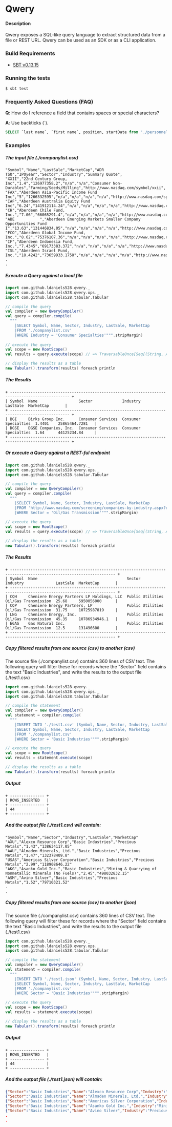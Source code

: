 Qwery
===============

#### Description

Qwery exposes a SQL-like query language to extract structured data from a file or REST URL. Qwery can be used as
an SDK or as a CLI application.

### Build Requirements

* [SBT v0.13.15](http://www.scala-sbt.org/download.html)

### Running the tests

```bash
$ sbt test
```

### Frequently Asked Questions (FAQ)

**Q**: How do I reference a field that contains spaces or special characters?

**A**: Use backticks (\`). 
```sql
SELECT `last name`, `first name`, position, startDate from './personnel.csv'
```

### Examples

##### The input file (./companylist.csv)

```csv
"Symbol","Name","LastSale","MarketCap","ADR TSO","IPOyear","Sector","Industry","Summary Quote",
"XXII","22nd Century Group, Inc","1.4","126977358.2","n/a","n/a","Consumer Non-Durables","Farming/Seeds/Milling","http://www.nasdaq.com/symbol/xxii",
"FAX","Aberdeen Asia-Pacific Income Fund Inc","5","1266332595","n/a","n/a","n/a","n/a","http://www.nasdaq.com/symbol/fax",
"IAF","Aberdeen Australia Equity Fund Inc","6.24","141912114.24","n/a","n/a","n/a","n/a","http://www.nasdaq.com/symbol/iaf",
"CH","Aberdeen Chile Fund, Inc.","7.06","66065291.4","n/a","n/a","n/a","n/a","http://www.nasdaq.com/symbol/ch",
"ABE           ","Aberdeen Emerging Markets Smaller Company Opportunities Fund I","13.63","131446834.05","n/a","n/a","n/a","n/a","http://www.nasdaq.com/symbol/abe",
"FCO","Aberdeen Global Income Fund, Inc.","8.62","75376107.36","n/a","n/a","n/a","n/a","http://www.nasdaq.com/symbol/fco",
"IF","Aberdeen Indonesia Fund, Inc.","7.4345","69173383.372","n/a","n/a","n/a","n/a","http://www.nasdaq.com/symbol/if",
"ISL","Aberdeen Israel Fund, Inc.","18.4242","73659933.1758","n/a","n/a","n/a","n/a","http://www.nasdaq.com/symbol/isl",
.
.
```

##### Execute a Query against a local file

```scala
import com.github.ldaniels528.qwery._
import com.github.ldaniels528.qwery.ops._
import com.github.ldaniels528.tabular.Tabular

// compile the query
val compiler = new QweryCompiler()
val query = compiler.compile(
  """
    |SELECT Symbol, Name, Sector, Industry, LastSale, MarketCap
    |FROM './companylist.csv'
    |WHERE Industry = 'Consumer Specialties'""".stripMargin)
    
// execute the query    
val scope = new RootScope()
val results = query.execute(scope) // => TraversableOnce[Seq[(String, Any)]]

// display the results as a table
new Tabular().transform(results) foreach println
```

##### The Results

```text
+ ------------------------------------------------------------------------------------------------ + 
| Symbol  Name                  Sector             Industry              LastSale  MarketCap       | 
+ ------------------------------------------------------------------------------------------------ + 
| BGI     Birks Group Inc.      Consumer Services  Consumer Specialties  1.4401    25865464.7281   | 
| DGSE    DGSE Companies, Inc.  Consumer Services  Consumer Specialties  1.64      44125234.84     | 
+ ------------------------------------------------------------------------------------------------ + 
```

##### Or execute a Query against a REST-ful endpoint

```scala
import com.github.ldaniels528.qwery._
import com.github.ldaniels528.qwery.ops._
import com.github.ldaniels528.tabular.Tabular

// compile the query
val compiler = new QweryCompiler()
val query = compiler.compile(
  """
    |SELECT Symbol, Name, Sector, Industry, LastSale, MarketCap 
    |FROM 'http://www.nasdaq.com/screening/companies-by-industry.aspx?exchange=AMEX&render=download'
    |WHERE Sector = 'Oil/Gas Transmission'""".stripMargin)
    
// execute the query    
val scope = new RootScope()
val results = query.execute(scope) // => TraversableOnce[Seq[(String, Any)]]

// display the results as a table
new Tabular().transform(results) foreach println
```

##### The Results

```text
+ -------------------------------------------------------------------------------------------------------------------- +
| Symbol  Name                                       Sector            Industry              LastSale  MarketCap       |
+ -------------------------------------------------------------------------------------------------------------------- +
| CQH     Cheniere Energy Partners LP Holdings, LLC  Public Utilities  Oil/Gas Transmission  25.68     5950056000      |
| CQP     Cheniere Energy Partners, LP               Public Utilities  Oil/Gas Transmission  31.75     10725987819     |
| LNG     Cheniere Energy, Inc.                      Public Utilities  Oil/Gas Transmission  45.35     10786934946.1   |
| EGAS    Gas Natural Inc.                           Public Utilities  Oil/Gas Transmission  12.5      131496600       |
+ -------------------------------------------------------------------------------------------------------------------- +
```

##### Copy filtered results from one source (csv) to another (csv)

The source file (./companylist.csv) contains 360 lines of CSV text. The following query will filter these for 
records where the "Sector" field contains the text "Basic Industries", and write the results to the output file (./test1.csv)

```scala
import com.github.ldaniels528.qwery._
import com.github.ldaniels528.qwery.ops._
import com.github.ldaniels528.tabular.Tabular

// compile the statement
val compiler = new QweryCompiler()
val statement = compiler.compile(
  """
    |INSERT INTO './test1.csv' (Symbol, Name, Sector, Industry, LastSale, MarketCap)
    |SELECT Symbol, Name, Sector, Industry, LastSale, MarketCap
    |FROM './companylist.csv'
    |WHERE Sector = 'Basic Industries'""".stripMargin)

// execute the query
val scope = new RootScope()
val results = statement.execute(scope)

// display the results as a table
new Tabular().transform(results) foreach println
```

##### Output

```text
+ --------------- +
| ROWS_INSERTED   |
+ --------------- +
| 44              |
+ --------------- +
```

##### And the output file (./test1.csv) will contain:

```text
"Symbol","Name","Sector","Industry","LastSale","MarketCap"
"AXU","Alexco Resource Corp","Basic Industries","Precious Metals","1.43","138634117.05"
"AAU","Almaden Minerals, Ltd.","Basic Industries","Precious Metals","1.47","132378409.8"
"USAS","Americas Silver Corporation","Basic Industries","Precious Metals","2.99","118908646.22"
"AKG","Asanko Gold Inc.","Basic Industries","Mining & Quarrying of Nonmetallic Minerals (No Fuels)","2.45","498032832.15"
"ASM","Avino Silver","Basic Industries","Precious Metals","1.52","79710321.52"
.
.
```

##### Copy filtered results from one source (csv) to another (json)

The source file (./companylist.csv) contains 360 lines of CSV text. The following query will filter these for 
records where the "Sector" field contains the text "Basic Industries", and write the results to the output file (./test1.csv)

```scala
import com.github.ldaniels528.qwery._
import com.github.ldaniels528.qwery.ops._
import com.github.ldaniels528.tabular.Tabular

// compile the statement
val compiler = new QweryCompiler()
val statement = compiler.compile(
  """
    |INSERT INTO './test1.json' (Symbol, Name, Sector, Industry, LastSale, MarketCap)
    |SELECT Symbol, Name, Sector, Industry, LastSale, MarketCap
    |FROM './companylist.csv'
    |WHERE Sector = 'Basic Industries'""".stripMargin)

// execute the query
val scope = new RootScope()
val results = statement.execute(scope)

// display the results as a table
new Tabular().transform(results) foreach println
```

##### Output

```text
+ --------------- +
| ROWS_INSERTED   |
+ --------------- +
| 44              |
+ --------------- +
```

##### And the output file (./test1.json) will contain:

```json
{"Sector":"Basic Industries","Name":"Alexco Resource Corp","Industry":"Precious Metals","Symbol":"AXU","LastSale":"1.43","MarketCap":"138634117.05"}
{"Sector":"Basic Industries","Name":"Almaden Minerals, Ltd.","Industry":"Precious Metals","Symbol":"AAU","LastSale":"1.47","MarketCap":"132378409.8"}
{"Sector":"Basic Industries","Name":"Americas Silver Corporation","Industry":"Precious Metals","Symbol":"USAS","LastSale":"2.99","MarketCap":"118908646.22"}
{"Sector":"Basic Industries","Name":"Asanko Gold Inc.","Industry":"Mining & Quarrying of Nonmetallic Minerals (No Fuels)","Symbol":"AKG","LastSale":"2.45","MarketCap":"498032832.15"}
{"Sector":"Basic Industries","Name":"Avino Silver","Industry":"Precious Metals","Symbol":"ASM","LastSale":"1.52","MarketCap":"79710321.52"}
.
.
```